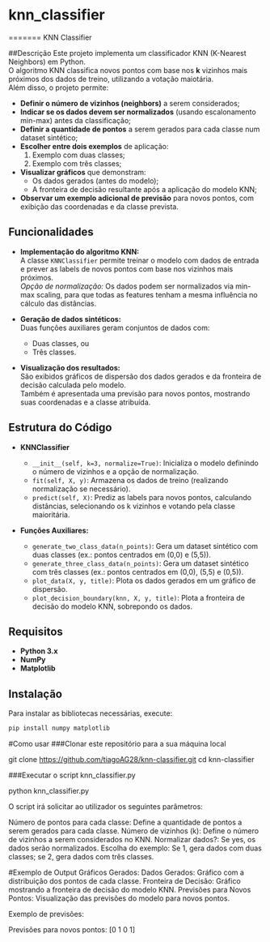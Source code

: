 
# knn_classifier
=======
KNN Classifier

##Descrição
Este projeto implementa um classificador KNN (K-Nearest Neighbors) em Python.  
O algoritmo KNN classifica novos pontos com base nos **k** vizinhos mais próximos dos dados de treino, utilizando a votação maiotária.  
Além disso, o projeto permite:

- **Definir o número de vizinhos (neighbors)** a serem considerados;
- **Indicar se os dados devem ser normalizados** (usando escalonamento min-max) antes da classificação;
- **Definir a quantidade de pontos** a serem gerados para cada classe num dataset sintético;
- **Escolher entre dois exemplos** de aplicação:
  1. Exemplo com duas classes;
  2. Exemplo com três classes;
- **Visualizar gráficos** que demonstram:
  - Os dados gerados (antes do modelo);
  - A fronteira de decisão resultante após a aplicação do modelo KNN;
- **Observar um exemplo adicional de previsão** para novos pontos, com exibição das coordenadas e da classe prevista.

## Funcionalidades

- **Implementação do algoritmo KNN:**  
  A classe `KNNClassifier` permite treinar o modelo com dados de entrada e prever as labels de novos pontos com base nos vizinhos mais próximos.  
  _Opção de normalização:_ Os dados podem ser normalizados via min-max scaling, para que todas as features tenham a mesma influência no cálculo das distâncias.

- **Geração de dados sintéticos:**  
  Duas funções auxiliares geram conjuntos de dados com:

  - Duas classes, ou
  - Três classes.

- **Visualização dos resultados:**  
  São exibidos gráficos de dispersão dos dados gerados e da fronteira de decisão calculada pelo modelo.  
  Também é apresentada uma previsão para novos pontos, mostrando suas coordenadas e a classe atribuída.

## Estrutura do Código

- **KNNClassifier**

  - `__init__(self, k=3, normalize=True)`: Inicializa o modelo definindo o número de vizinhos e a opção de normalização.
  - `fit(self, X, y)`: Armazena os dados de treino (realizando normalização se necessário).
  - `predict(self, X)`: Prediz as labels para novos pontos, calculando distâncias, selecionando os k vizinhos e votando pela classe maioritária.

- **Funções Auxiliares:**
  - `generate_two_class_data(n_points)`: Gera um dataset sintético com duas classes (ex.: pontos centrados em (0,0) e (5,5)).
  - `generate_three_class_data(n_points)`: Gera um dataset sintético com três classes (ex.: pontos centrados em (0,0), (5,5) e (0,5)).
  - `plot_data(X, y, title)`: Plota os dados gerados em um gráfico de dispersão.
  - `plot_decision_boundary(knn, X, y, title)`: Plota a fronteira de decisão do modelo KNN, sobrepondo os dados.

## Requisitos

- **Python 3.x**
- **NumPy**
- **Matplotlib**

## Instalação

Para instalar as bibliotecas necessárias, execute:

```bash
pip install numpy matplotlib
```

#Como usar
###Clonar este repositório para a sua máquina local

git clone https://github.com/tiagoAG28/knn-classifier.git
cd knn-classifier

###Executar o script knn_classifier.py

python knn_classifier.py

O script irá solicitar ao utilizador os seguintes parâmetros:

Número de pontos para cada classe: Define a quantidade de pontos a serem gerados para cada classe.
Número de vizinhos (k): Define o número de vizinhos a serem considerados no KNN.
Normalizar dados?: Se yes, os dados serão normalizados.
Escolha do exemplo: Se 1, gera dados com duas classes; se 2, gera dados com três classes.

#Exemplo de Output
Gráficos Gerados:
Dados Gerados: Gráfico com a distribuição dos pontos de cada classe.
Fronteira de Decisão: Gráfico mostrando a fronteira de decisão do modelo KNN.
Previsões para Novos Pontos: Visualização das previsões do modelo para novos pontos.

Exemplo de previsões:

Previsões para novos pontos: [0 1 0 1]

